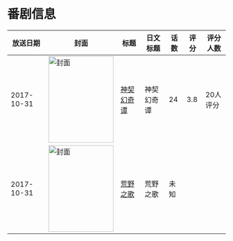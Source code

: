 # 番剧信息

|放送日期|封面|标题|日文标题|话数|评分|评分人数|
|---|---|---|---|---|---|---|
|2017-10-31|<img src="//lain.bgm.tv/pic/cover/c/bb/a9/226622_8kl88.jpg" alt="封面" style="width:150px;height:200px;object-fit:cover;">|[神契幻奇谭](https://bangumi.tv/subject/226622)|神契幻奇谭|24|3.8|20人评分|
|2017-10-31|<img src="//lain.bgm.tv/pic/cover/c/4e/57/228891_zX4Cn.jpg" alt="封面" style="width:150px;height:200px;object-fit:cover;">|[荒野之歌](https://bangumi.tv/subject/228891)|荒野之歌|未知|||
